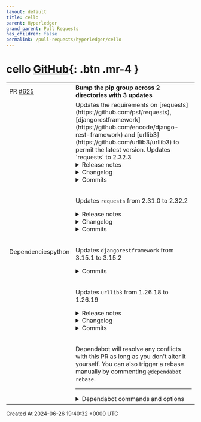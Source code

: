 ```yaml
---
layout: default
title: cello
parent: Hyperledger
grand_parent: Pull Requests
has_children: false
permalink: /pull-requests/hyperledger/cello
---
```


# cello <span class="fs-3 right-align">[GitHub](https://github.com/hyperledger/cello){: .btn .mr-4 }</span>


<div>
    <table>
        <tr>
            <td>
                PR <a href="https://github.com/hyperledger/cello/pull/625" class=".btn">#625</a>
            </td>
            <td>
                <b>
                    Bump the pip group across 2 directories with 3 updates
                </b>
            </td>
        </tr>
        <tr>
            <td>
                <span class="chip">Dependencies</span><span class="chip">python</span>
            </td>
            <td>
                Updates the requirements on [requests](https://github.com/psf/requests), [djangorestframework](https://github.com/encode/django-rest-framework) and [urllib3](https://github.com/urllib3/urllib3) to permit the latest version.
Updates `requests` to 2.32.3
<details>
<summary>Release notes</summary>
<p><em>Sourced from <a href="https://github.com/psf/requests/releases">requests's releases</a>.</em></p>
<blockquote>
<h2>v2.32.3</h2>
<h2>2.32.3 (2024-05-29)</h2>
<p><strong>Bugfixes</strong></p>
<ul>
<li>Fixed bug breaking the ability to specify custom SSLContexts in sub-classes of
HTTPAdapter. (<a href="https://redirect.github.com/psf/requests/issues/6716">#6716</a>)</li>
<li>Fixed issue where Requests started failing to run on Python versions compiled
without the <code>ssl</code> module. (<a href="https://redirect.github.com/psf/requests/issues/6724">#6724</a>)</li>
</ul>
</blockquote>
</details>
<details>
<summary>Changelog</summary>
<p><em>Sourced from <a href="https://github.com/psf/requests/blob/main/HISTORY.md">requests's changelog</a>.</em></p>
<blockquote>
<h2>2.32.3 (2024-05-29)</h2>
<p><strong>Bugfixes</strong></p>
<ul>
<li>Fixed bug breaking the ability to specify custom SSLContexts in sub-classes of
HTTPAdapter. (<a href="https://redirect.github.com/psf/requests/issues/6716">#6716</a>)</li>
<li>Fixed issue where Requests started failing to run on Python versions compiled
without the <code>ssl</code> module. (<a href="https://redirect.github.com/psf/requests/issues/6724">#6724</a>)</li>
</ul>
<h2>2.32.2 (2024-05-21)</h2>
<p><strong>Deprecations</strong></p>
<ul>
<li>
<p>To provide a more stable migration for custom HTTPAdapters impacted
by the CVE changes in 2.32.0, we've renamed <code>_get_connection</code> to
a new public API, <code>get_connection_with_tls_context</code>. Existing custom
HTTPAdapters will need to migrate their code to use this new API.
<code>get_connection</code> is considered deprecated in all versions of Requests&gt;=2.32.0.</p>
<p>A minimal (2-line) example has been provided in the linked PR to ease
migration, but we strongly urge users to evaluate if their custom adapter
is subject to the same issue described in CVE-2024-35195. (<a href="https://redirect.github.com/psf/requests/issues/6710">#6710</a>)</p>
</li>
</ul>
<h2>2.32.1 (2024-05-20)</h2>
<p><strong>Bugfixes</strong></p>
<ul>
<li>Add missing test certs to the sdist distributed on PyPI.</li>
</ul>
<h2>2.32.0 (2024-05-20)</h2>
<p><strong>Security</strong></p>
<ul>
<li>Fixed an issue where setting <code>verify=False</code> on the first request from a
Session will cause subsequent requests to the <em>same origin</em> to also ignore
cert verification, regardless of the value of <code>verify</code>.
(<a href="https://github.com/psf/requests/security/advisories/GHSA-9wx4-h78v-vm56">https://github.com/psf/requests/security/advisories/GHSA-9wx4-h78v-vm56</a>)</li>
</ul>
<p><strong>Improvements</strong></p>
<ul>
<li><code>verify=True</code> now reuses a global SSLContext which should improve
request time variance between first and subsequent requests. It should
also minimize certificate load time on Windows systems when using a Python
version built with OpenSSL 3.x. (<a href="https://redirect.github.com/psf/requests/issues/6667">#6667</a>)</li>
<li>Requests now supports optional use of character detection
(<code>chardet</code> or <code>charset_normalizer</code>) when repackaged or vendored.
This enables <code>pip</code> and other projects to minimize their vendoring
surface area. The <code>Response.text()</code> and <code>apparent_encoding</code> APIs
will default to <code>utf-8</code> if neither library is present. (<a href="https://redirect.github.com/psf/requests/issues/6702">#6702</a>)</li>
</ul>
<!-- raw HTML omitted -->
</blockquote>
<p>... (truncated)</p>
</details>
<details>
<summary>Commits</summary>
<ul>
<li><a href="https://github.com/psf/requests/commit/0e322af87745eff34caffe4df68456ebc20d9068"><code>0e322af</code></a> v2.32.3</li>
<li><a href="https://github.com/psf/requests/commit/e18879932287c2bf4bcee4ddf6ccb8a69b6fc656"><code>e188799</code></a> Don't create default SSLContext if ssl module isn't present (<a href="https://redirect.github.com/psf/requests/issues/6724">#6724</a>)</li>
<li><a href="https://github.com/psf/requests/commit/145b5399486b56e00250204f033441f3fdf2f3c9"><code>145b539</code></a> Merge pull request <a href="https://redirect.github.com/psf/requests/issues/6716">#6716</a> from sigmavirus24/bug/6715</li>
<li><a href="https://github.com/psf/requests/commit/b1d73ddb509a3a2d3e10744e85f9cdebdbde90f0"><code>b1d73dd</code></a> Don't use default SSLContext with custom poolmanager kwargs</li>
<li><a href="https://github.com/psf/requests/commit/6badbac6e0d6b5a53872f26401761ad37a9002b8"><code>6badbac</code></a> Update HISTORY.md</li>
<li><a href="https://github.com/psf/requests/commit/a62a2d35d918baa8e793f7aa4fb41527644dfca5"><code>a62a2d3</code></a> Allow for overriding of specific pool key params</li>
<li><a href="https://github.com/psf/requests/commit/88dce9d854797c05d0ff296b70e0430535ef8aaf"><code>88dce9d</code></a> v2.32.2</li>
<li><a href="https://github.com/psf/requests/commit/c98e4d133ef29c46a9b68cd783087218a8075e05"><code>c98e4d1</code></a> Merge pull request <a href="https://redirect.github.com/psf/requests/issues/6710">#6710</a> from nateprewitt/api_rename</li>
<li><a href="https://github.com/psf/requests/commit/92075b330a30b9883f466a43d3f7566ab849f91b"><code>92075b3</code></a> Add deprecation warning</li>
<li><a href="https://github.com/psf/requests/commit/aa1461b68aa73e2f6ec0e78c8853b635c76fd099"><code>aa1461b</code></a> Move _get_connection to get_connection_with_tls_context</li>
<li>Additional commits viewable in <a href="https://github.com/psf/requests/compare/v0.2.0...v2.32.3">compare view</a></li>
</ul>
</details>
<br />

Updates `requests` from 2.31.0 to 2.32.2
<details>
<summary>Release notes</summary>
<p><em>Sourced from <a href="https://github.com/psf/requests/releases">requests's releases</a>.</em></p>
<blockquote>
<h2>v2.32.3</h2>
<h2>2.32.3 (2024-05-29)</h2>
<p><strong>Bugfixes</strong></p>
<ul>
<li>Fixed bug breaking the ability to specify custom SSLContexts in sub-classes of
HTTPAdapter. (<a href="https://redirect.github.com/psf/requests/issues/6716">#6716</a>)</li>
<li>Fixed issue where Requests started failing to run on Python versions compiled
without the <code>ssl</code> module. (<a href="https://redirect.github.com/psf/requests/issues/6724">#6724</a>)</li>
</ul>
</blockquote>
</details>
<details>
<summary>Changelog</summary>
<p><em>Sourced from <a href="https://github.com/psf/requests/blob/main/HISTORY.md">requests's changelog</a>.</em></p>
<blockquote>
<h2>2.32.3 (2024-05-29)</h2>
<p><strong>Bugfixes</strong></p>
<ul>
<li>Fixed bug breaking the ability to specify custom SSLContexts in sub-classes of
HTTPAdapter. (<a href="https://redirect.github.com/psf/requests/issues/6716">#6716</a>)</li>
<li>Fixed issue where Requests started failing to run on Python versions compiled
without the <code>ssl</code> module. (<a href="https://redirect.github.com/psf/requests/issues/6724">#6724</a>)</li>
</ul>
<h2>2.32.2 (2024-05-21)</h2>
<p><strong>Deprecations</strong></p>
<ul>
<li>
<p>To provide a more stable migration for custom HTTPAdapters impacted
by the CVE changes in 2.32.0, we've renamed <code>_get_connection</code> to
a new public API, <code>get_connection_with_tls_context</code>. Existing custom
HTTPAdapters will need to migrate their code to use this new API.
<code>get_connection</code> is considered deprecated in all versions of Requests&gt;=2.32.0.</p>
<p>A minimal (2-line) example has been provided in the linked PR to ease
migration, but we strongly urge users to evaluate if their custom adapter
is subject to the same issue described in CVE-2024-35195. (<a href="https://redirect.github.com/psf/requests/issues/6710">#6710</a>)</p>
</li>
</ul>
<h2>2.32.1 (2024-05-20)</h2>
<p><strong>Bugfixes</strong></p>
<ul>
<li>Add missing test certs to the sdist distributed on PyPI.</li>
</ul>
<h2>2.32.0 (2024-05-20)</h2>
<p><strong>Security</strong></p>
<ul>
<li>Fixed an issue where setting <code>verify=False</code> on the first request from a
Session will cause subsequent requests to the <em>same origin</em> to also ignore
cert verification, regardless of the value of <code>verify</code>.
(<a href="https://github.com/psf/requests/security/advisories/GHSA-9wx4-h78v-vm56">https://github.com/psf/requests/security/advisories/GHSA-9wx4-h78v-vm56</a>)</li>
</ul>
<p><strong>Improvements</strong></p>
<ul>
<li><code>verify=True</code> now reuses a global SSLContext which should improve
request time variance between first and subsequent requests. It should
also minimize certificate load time on Windows systems when using a Python
version built with OpenSSL 3.x. (<a href="https://redirect.github.com/psf/requests/issues/6667">#6667</a>)</li>
<li>Requests now supports optional use of character detection
(<code>chardet</code> or <code>charset_normalizer</code>) when repackaged or vendored.
This enables <code>pip</code> and other projects to minimize their vendoring
surface area. The <code>Response.text()</code> and <code>apparent_encoding</code> APIs
will default to <code>utf-8</code> if neither library is present. (<a href="https://redirect.github.com/psf/requests/issues/6702">#6702</a>)</li>
</ul>
<!-- raw HTML omitted -->
</blockquote>
<p>... (truncated)</p>
</details>
<details>
<summary>Commits</summary>
<ul>
<li><a href="https://github.com/psf/requests/commit/0e322af87745eff34caffe4df68456ebc20d9068"><code>0e322af</code></a> v2.32.3</li>
<li><a href="https://github.com/psf/requests/commit/e18879932287c2bf4bcee4ddf6ccb8a69b6fc656"><code>e188799</code></a> Don't create default SSLContext if ssl module isn't present (<a href="https://redirect.github.com/psf/requests/issues/6724">#6724</a>)</li>
<li><a href="https://github.com/psf/requests/commit/145b5399486b56e00250204f033441f3fdf2f3c9"><code>145b539</code></a> Merge pull request <a href="https://redirect.github.com/psf/requests/issues/6716">#6716</a> from sigmavirus24/bug/6715</li>
<li><a href="https://github.com/psf/requests/commit/b1d73ddb509a3a2d3e10744e85f9cdebdbde90f0"><code>b1d73dd</code></a> Don't use default SSLContext with custom poolmanager kwargs</li>
<li><a href="https://github.com/psf/requests/commit/6badbac6e0d6b5a53872f26401761ad37a9002b8"><code>6badbac</code></a> Update HISTORY.md</li>
<li><a href="https://github.com/psf/requests/commit/a62a2d35d918baa8e793f7aa4fb41527644dfca5"><code>a62a2d3</code></a> Allow for overriding of specific pool key params</li>
<li><a href="https://github.com/psf/requests/commit/88dce9d854797c05d0ff296b70e0430535ef8aaf"><code>88dce9d</code></a> v2.32.2</li>
<li><a href="https://github.com/psf/requests/commit/c98e4d133ef29c46a9b68cd783087218a8075e05"><code>c98e4d1</code></a> Merge pull request <a href="https://redirect.github.com/psf/requests/issues/6710">#6710</a> from nateprewitt/api_rename</li>
<li><a href="https://github.com/psf/requests/commit/92075b330a30b9883f466a43d3f7566ab849f91b"><code>92075b3</code></a> Add deprecation warning</li>
<li><a href="https://github.com/psf/requests/commit/aa1461b68aa73e2f6ec0e78c8853b635c76fd099"><code>aa1461b</code></a> Move _get_connection to get_connection_with_tls_context</li>
<li>Additional commits viewable in <a href="https://github.com/psf/requests/compare/v0.2.0...v2.32.3">compare view</a></li>
</ul>
</details>
<br />

Updates `djangorestframework` from 3.15.1 to 3.15.2
<details>
<summary>Commits</summary>
<ul>
<li><a href="https://github.com/encode/django-rest-framework/commit/c7a7eae551528b6887614df816c8a26df70272d6"><code>c7a7eae</code></a> Version 3.15.2 (<a href="https://redirect.github.com/encode/django-rest-framework/issues/9439">#9439</a>)</li>
<li><a href="https://github.com/encode/django-rest-framework/commit/3b41f0124194430da957b119712978fa2266b642"><code>3b41f01</code></a> Fix potential XSS vulnerability in break_long_headers template filter (<a href="https://redirect.github.com/encode/django-rest-framework/issues/9435">#9435</a>)</li>
<li><a href="https://github.com/encode/django-rest-framework/commit/fe92f0dd0d4c587eed000c7de611ddbff241bd6a"><code>fe92f0d</code></a> Add <code>__hash__</code> method for <code>permissions.OperandHolder</code> class (<a href="https://redirect.github.com/encode/django-rest-framework/issues/9417">#9417</a>)</li>
<li><a href="https://github.com/encode/django-rest-framework/commit/fbdab09c776d5ceef041793a7acd1c9e91695e5d"><code>fbdab09</code></a> docs: Correct some evaluation results and a httpie option in Tutorial1 (<a href="https://redirect.github.com/encode/django-rest-framework/issues/9421">#9421</a>)</li>
<li><a href="https://github.com/encode/django-rest-framework/commit/36d5c0e74f562cbe3055f0d20818bd48d3c32359"><code>36d5c0e</code></a> tests: Check urlpatterns after cleanups (<a href="https://redirect.github.com/encode/django-rest-framework/issues/9400">#9400</a>)</li>
<li><a href="https://github.com/encode/django-rest-framework/commit/9d4ed054bf8acfac6209b7e7f837fc97517affcc"><code>9d4ed05</code></a> Don't use Windows line endings</li>
<li><a href="https://github.com/encode/django-rest-framework/commit/b34bde47d7fff403df4143a35c71975d7c2e7763"><code>b34bde4</code></a> Fix typo in setup.cfg setting</li>
<li><a href="https://github.com/encode/django-rest-framework/commit/ab681f2d5e4a9645aa68eabf1ff18e41d0d5f642"><code>ab681f2</code></a> Update requirements in docs</li>
<li><a href="https://github.com/encode/django-rest-framework/commit/22377241a89c8233b45441b5adde5b858edef371"><code>2237724</code></a> bump pygments (security hygiene)</li>
<li><a href="https://github.com/encode/django-rest-framework/commit/d58b8da591120abedc94c1b71576cb9afb2d7868"><code>d58b8da</code></a> Update deprecation hints</li>
<li>Additional commits viewable in <a href="https://github.com/encode/django-rest-framework/compare/3.15.1...3.15.2">compare view</a></li>
</ul>
</details>
<br />

Updates `urllib3` from 1.26.18 to 1.26.19
<details>
<summary>Release notes</summary>
<p><em>Sourced from <a href="https://github.com/urllib3/urllib3/releases">urllib3's releases</a>.</em></p>
<blockquote>
<h2>1.26.19</h2>
<h2>🚀 urllib3 is fundraising for HTTP/2 support</h2>
<p><a href="https://sethmlarson.dev/urllib3-is-fundraising-for-http2-support">urllib3 is raising ~$40,000 USD</a> to release HTTP/2 support and ensure long-term sustainable maintenance of the project after a sharp decline in financial support for 2023. If your company or organization uses Python and would benefit from HTTP/2 support in Requests, pip, cloud SDKs, and thousands of other projects <a href="https://opencollective.com/urllib3">please consider contributing financially</a> to ensure HTTP/2 support is developed sustainably and maintained for the long-haul.</p>
<p>Thank you for your support.</p>
<h2>Changes</h2>
<ul>
<li>Added the <code>Proxy-Authorization</code> header to the list of headers to strip from requests when redirecting to a different host. As before, different headers can be set via <code>Retry.remove_headers_on_redirect</code>.</li>
</ul>
<p><strong>Full Changelog</strong>: <a href="https://github.com/urllib3/urllib3/compare/1.26.18...1.26.19">https://github.com/urllib3/urllib3/compare/1.26.18...1.26.19</a></p>
<p>Note that due to an issue with our release automation, no <code> multiple.intoto.jsonl</code> file is available for this release.</p>
</blockquote>
</details>
<details>
<summary>Changelog</summary>
<p><em>Sourced from <a href="https://github.com/urllib3/urllib3/blob/main/CHANGES.rst">urllib3's changelog</a>.</em></p>
<blockquote>
<h1>1.26.19 (2024-06-17)</h1>
<ul>
<li>Added the <code>Proxy-Authorization</code> header to the list of headers to strip from requests when redirecting to a different host. As before, different headers can be set via <code>Retry.remove_headers_on_redirect</code>.</li>
<li>Fixed handling of OpenSSL 3.2.0 new error message for misconfiguring an HTTP proxy as HTTPS. (<code>[#3405](https://github.com/urllib3/urllib3/issues/3405) &lt;https://github.com/urllib3/urllib3/issues/3405&gt;</code>__)</li>
</ul>
</blockquote>
</details>
<details>
<summary>Commits</summary>
<ul>
<li><a href="https://github.com/urllib3/urllib3/commit/d9d85c88aa644af56d5e129634e750ce76e1a765"><code>d9d85c8</code></a> Release 1.26.19</li>
<li><a href="https://github.com/urllib3/urllib3/commit/8528b63b6fe5cfd7b21942cf988670de68fcd8c0"><code>8528b63</code></a> [1.26] Fix downstream tests (<a href="https://redirect.github.com/urllib3/urllib3/issues/3409">#3409</a>)</li>
<li><a href="https://github.com/urllib3/urllib3/commit/40b6d1605814dd1db0a46e202d6e56f2e4c9a468"><code>40b6d16</code></a> Merge pull request from GHSA-34jh-p97f-mpxf</li>
<li><a href="https://github.com/urllib3/urllib3/commit/29cfd02f66376c61bd20f1725477925106321f68"><code>29cfd02</code></a> Fix handling of OpenSSL 3.2.0 new error message &quot;record layer failure&quot; (<a href="https://redirect.github.com/urllib3/urllib3/issues/3405">#3405</a>)</li>
<li><a href="https://github.com/urllib3/urllib3/commit/b60064388302f54a3455259ddab121618650a154"><code>b600643</code></a> [1.26] Bump RECENT_DATE (<a href="https://redirect.github.com/urllib3/urllib3/issues/3404">#3404</a>)</li>
<li><a href="https://github.com/urllib3/urllib3/commit/7e2d3890926d4788e219f63e2e36fbeb8714827f"><code>7e2d389</code></a> [1.26] Fix running CPython 2.7 tests in CI (<a href="https://redirect.github.com/urllib3/urllib3/issues/3137">#3137</a>)</li>
<li>See full diff in <a href="https://github.com/urllib3/urllib3/compare/1.26.18...1.26.19">compare view</a></li>
</ul>
</details>
<br />


Dependabot will resolve any conflicts with this PR as long as you don't alter it yourself. You can also trigger a rebase manually by commenting `@dependabot rebase`.

[//]: # (dependabot-automerge-start)
[//]: # (dependabot-automerge-end)

---

<details>
<summary>Dependabot commands and options</summary>
<br />

You can trigger Dependabot actions by commenting on this PR:
- `@dependabot rebase` will rebase this PR
- `@dependabot recreate` will recreate this PR, overwriting any edits that have been made to it
- `@dependabot merge` will merge this PR after your CI passes on it
- `@dependabot squash and merge` will squash and merge this PR after your CI passes on it
- `@dependabot cancel merge` will cancel a previously requested merge and block automerging
- `@dependabot reopen` will reopen this PR if it is closed
- `@dependabot close` will close this PR and stop Dependabot recreating it. You can achieve the same result by closing it manually
- `@dependabot show <dependency name> ignore conditions` will show all of the ignore conditions of the specified dependency
- `@dependabot ignore <dependency name> major version` will close this group update PR and stop Dependabot creating any more for the specific dependency's major version (unless you unignore this specific dependency's major version or upgrade to it yourself)
- `@dependabot ignore <dependency name> minor version` will close this group update PR and stop Dependabot creating any more for the specific dependency's minor version (unless you unignore this specific dependency's minor version or upgrade to it yourself)
- `@dependabot ignore <dependency name>` will close this group update PR and stop Dependabot creating any more for the specific dependency (unless you unignore this specific dependency or upgrade to it yourself)
- `@dependabot unignore <dependency name>` will remove all of the ignore conditions of the specified dependency
- `@dependabot unignore <dependency name> <ignore condition>` will remove the ignore condition of the specified dependency and ignore conditions
You can disable automated security fix PRs for this repo from the [Security Alerts page](https://github.com/hyperledger/cello/network/alerts).

</details>
            </td>
        </tr>
    </table>
    <div class="right-align">
        Created At 2024-06-26 19:40:32 +0000 UTC
    </div>
</div>

